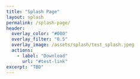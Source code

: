 ```yaml
---
title: "Splash Page"
layout: splash
permalink: /splash-page/
header:
  overlay_color: "#000"
  overlay_filter: "0.5"
  overlay_image: /assets/splash/test_splash.jpeg
  actions:
    - label: "Download"
      url: "#test-link"
excerpt: "TBD"
---
```

